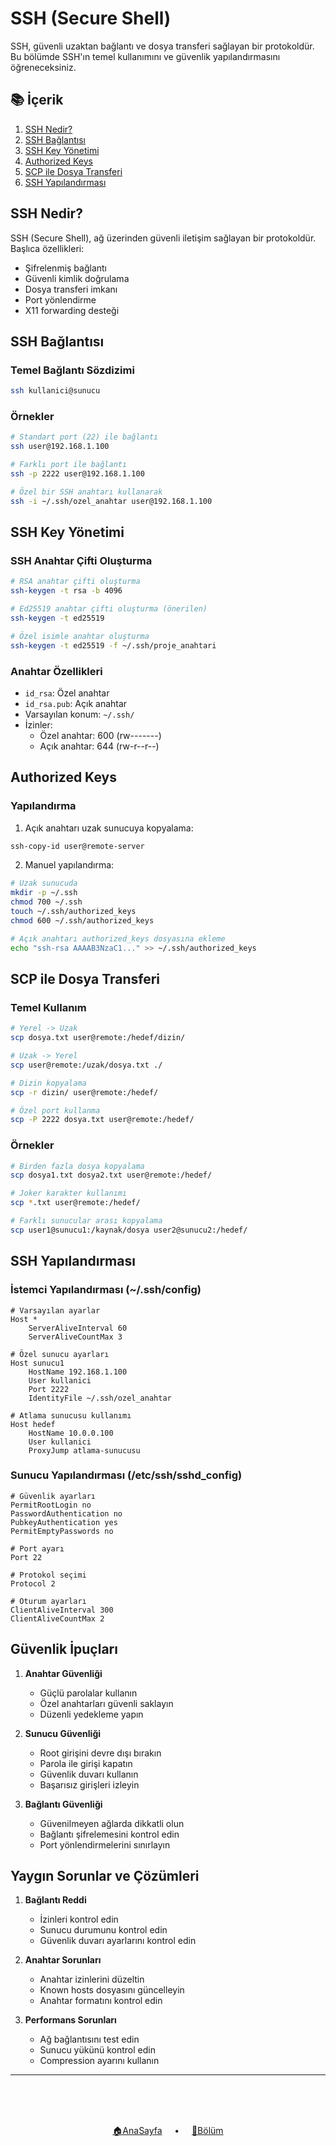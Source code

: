 # SSH (Secure Shell)

SSH, güvenli uzaktan bağlantı ve dosya transferi sağlayan bir protokoldür. Bu bölümde SSH'ın temel kullanımını ve güvenlik yapılandırmasını öğreneceksiniz.

## 📚 İçerik

1. [SSH Nedir?](#ssh-nedir)
2. [SSH Bağlantısı](#ssh-bağlantısı)
3. [SSH Key Yönetimi](#ssh-key-yönetimi)
4. [Authorized Keys](#authorized-keys)
5. [SCP ile Dosya Transferi](#scp-ile-dosya-transferi)
6. [SSH Yapılandırması](#ssh-yapılandırması)

## SSH Nedir?

SSH (Secure Shell), ağ üzerinden güvenli iletişim sağlayan bir protokoldür. Başlıca özellikleri:

- Şifrelenmiş bağlantı
- Güvenli kimlik doğrulama
- Dosya transferi imkanı
- Port yönlendirme
- X11 forwarding desteği

## SSH Bağlantısı

### Temel Bağlantı Sözdizimi

```bash
ssh kullanici@sunucu
```

### Örnekler

```bash
# Standart port (22) ile bağlantı
ssh user@192.168.1.100

# Farklı port ile bağlantı
ssh -p 2222 user@192.168.1.100

# Özel bir SSH anahtarı kullanarak
ssh -i ~/.ssh/ozel_anahtar user@192.168.1.100
```

## SSH Key Yönetimi

### SSH Anahtar Çifti Oluşturma

```bash
# RSA anahtar çifti oluşturma
ssh-keygen -t rsa -b 4096

# Ed25519 anahtar çifti oluşturma (önerilen)
ssh-keygen -t ed25519

# Özel isimle anahtar oluşturma
ssh-keygen -t ed25519 -f ~/.ssh/proje_anahtari
```

### Anahtar Özellikleri

- `id_rsa`: Özel anahtar
- `id_rsa.pub`: Açık anahtar
- Varsayılan konum: `~/.ssh/`
- İzinler: 
  - Özel anahtar: 600 (rw-------)
  - Açık anahtar: 644 (rw-r--r--)

## Authorized Keys

### Yapılandırma

1. Açık anahtarı uzak sunucuya kopyalama:
```bash
ssh-copy-id user@remote-server
```

2. Manuel yapılandırma:
```bash
# Uzak sunucuda
mkdir -p ~/.ssh
chmod 700 ~/.ssh
touch ~/.ssh/authorized_keys
chmod 600 ~/.ssh/authorized_keys

# Açık anahtarı authorized_keys dosyasına ekleme
echo "ssh-rsa AAAAB3NzaC1..." >> ~/.ssh/authorized_keys
```

## SCP ile Dosya Transferi

### Temel Kullanım

```bash
# Yerel -> Uzak
scp dosya.txt user@remote:/hedef/dizin/

# Uzak -> Yerel
scp user@remote:/uzak/dosya.txt ./

# Dizin kopyalama
scp -r dizin/ user@remote:/hedef/

# Özel port kullanma
scp -P 2222 dosya.txt user@remote:/hedef/
```

### Örnekler

```bash
# Birden fazla dosya kopyalama
scp dosya1.txt dosya2.txt user@remote:/hedef/

# Joker karakter kullanımı
scp *.txt user@remote:/hedef/

# Farklı sunucular arası kopyalama
scp user1@sunucu1:/kaynak/dosya user2@sunucu2:/hedef/
```

## SSH Yapılandırması

### İstemci Yapılandırması (~/.ssh/config)

```
# Varsayılan ayarlar
Host *
    ServerAliveInterval 60
    ServerAliveCountMax 3

# Özel sunucu ayarları
Host sunucu1
    HostName 192.168.1.100
    User kullanici
    Port 2222
    IdentityFile ~/.ssh/ozel_anahtar

# Atlama sunucusu kullanımı
Host hedef
    HostName 10.0.0.100
    User kullanici
    ProxyJump atlama-sunucusu
```

### Sunucu Yapılandırması (/etc/ssh/sshd_config)

```
# Güvenlik ayarları
PermitRootLogin no
PasswordAuthentication no
PubkeyAuthentication yes
PermitEmptyPasswords no

# Port ayarı
Port 22

# Protokol seçimi
Protocol 2

# Oturum ayarları
ClientAliveInterval 300
ClientAliveCountMax 2
```

## Güvenlik İpuçları

1. **Anahtar Güvenliği**
   - Güçlü parolalar kullanın
   - Özel anahtarları güvenli saklayın
   - Düzenli yedekleme yapın

2. **Sunucu Güvenliği**
   - Root girişini devre dışı bırakın
   - Parola ile girişi kapatın
   - Güvenlik duvarı kullanın
   - Başarısız girişleri izleyin

3. **Bağlantı Güvenliği**
   - Güvenilmeyen ağlarda dikkatli olun
   - Bağlantı şifrelemesini kontrol edin
   - Port yönlendirmelerini sınırlayın

## Yaygın Sorunlar ve Çözümleri

1. **Bağlantı Reddi**
   - İzinleri kontrol edin
   - Sunucu durumunu kontrol edin
   - Güvenlik duvarı ayarlarını kontrol edin

2. **Anahtar Sorunları**
   - Anahtar izinlerini düzeltin
   - Known hosts dosyasını güncelleyin
   - Anahtar formatını kontrol edin

3. **Performans Sorunları**
   - Ağ bağlantısını test edin
   - Sunucu yükünü kontrol edin
   - Compression ayarını kullanın

------   
<br>
<br>
<br>
<div align="center">

[🏠AnaSayfa](../README.md) &nbsp;&nbsp;&nbsp;  • &nbsp;&nbsp;&nbsp;  [📑Bölüm](README.md)

</div>